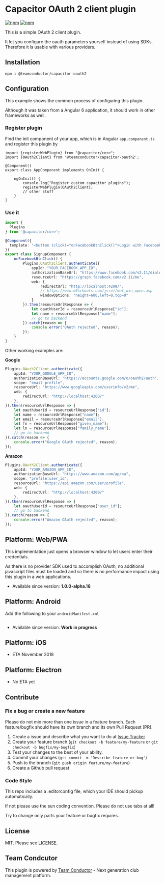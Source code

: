 # Capacitor OAuth 2 client plugin 

[![npm](https://img.shields.io/npm/v/@teamconductor/capacitor-oauth2.svg)](https://www.npmjs.com/package/@teamconductor/capacitor-oauth2) 
[![npm](https://img.shields.io/npm/dt/@teamconductor/capacitor-oauth2.svg?label=npm%20downloads)](https://www.npmjs.com/package/@teamconductor/capacitor-oauth2)

This is a simple OAuth 2 client plugin. 

It let you configure the oauth parameters yourself instead of using SDKs. Therefore it is usable with various providers.

## Installation

`npm i @teamconductor/capacitor-oauth2`

## Configuration

This example shows the common process of configuring this plugin. 

Although it was taken from a Angular 6 application, it should work in other frameworks as well. 

### Register plugin

Find the init component of your app, which is in Angular `app.component.ts` and register this plugin by

```
import {registerWebPlugin} from "@capacitor/core";
import {OAuth2Client} from '@teamconductor/capacitor-oauth2';

@Component()
export class AppComponent implements OnInit {

    ngOnInit() {
        console.log("Register custom capacitor plugins");
        registerWebPlugin(OAuth2Client);
        // other stuff
    }
}
```

### Use it

```typescript
import {
  Plugins
} from '@capacitor/core';

@Component({
  template: '<button (click)="onFacebookBtnClick()">Login with Facebook</button>',
})
export class SignupComponent {
    onFacebookBtnClick() {
        Plugins.OAuth2Client.authenticate({
            appId: "YOUR_FACEBOOK_APP_ID",
            authorizationBaseUrl: "https://www.facebook.com/v2.11/dialog/oauth",
            resourceUrl: "https://graph.facebook.com/v2.11/me",
            web: {
                redirectUrl: "http://localhost:4200/",
                // https://www.w3schools.com/jsref/met_win_open.asp
                windowOptions: "height=600,left=0,top=0"
            }
        }).then(resourceUrlResponse => {
            let oauthUserId = resourceUrlResponse["id"];
            let name = resourceUrlResponse["name"];
            // go to backend
        }).catch(reason => {
            console.error("OAuth rejected", reason);
        });
    }
}
```

Other working examples are:

**Google**

```typescript
Plugins.OAuth2Client.authenticate({
    appId: "YOUR_GOOGLE_APP_ID",
    authorizationBaseUrl: "https://accounts.google.com/o/oauth2/auth",
    scope: "email profile",
    resourceUrl: "https://www.googleapis.com/userinfo/v2/me",
    web: {
        redirectUrl: "http://localhost:4200/"
    },
}).then(resourceUrlResponse => {
    let oauthUserId = resourceUrlResponse["id"];
    let name = resourceUrlResponse["name"];
    let email = resourceUrlResponse["email"];
    let fn = resourceUrlResponse["given_name"];
    let ln = resourceUrlResponse["family_name"];
    // go to backend
}).catch(reason => {
    console.error("Google OAuth rejected", reason);
});
```

**Amazon**

```typescript
Plugins.OAuth2Client.authenticate({
    appId: "YOUR_AMAZON_APP_ID",
    authorizationBaseUrl: "https://www.amazon.com/ap/oa",
    scope: "profile:user_id",
    resourceUrl: "https://api.amazon.com/user/profile",
    web: {
        redirectUrl: "http://localhost:4200/"
    },
}).then(resourceUrlResponse => {
    let oauthUserId = resourceUrlResponse["user_id"];
    // go to backend
}).catch(reason => {
    console.error("Amazon OAuth rejected", reason);
});
``` 


## Platform: Web/PWA

This implementation just opens a browser window to let users enter their credentials.

As there is no provider SDK used to accomplish OAuth, no additional javascript files must be loaded and so there is no performance 
impact using this plugin in a web applications.

- Available since version: **1.0.0-alpha.16**

## Platform: Android

Add the following to your `androidManifest.xml`

```xml

```

- Available since version: **Work in progress**

## Platform: iOS

- ETA November 2018
 
## Platform: Electron
 
- No ETA yet
 
## Contribute

### Fix a bug or create a new feature

Please do not mix more than one issue in a feature branch. Each feature/bugfix should have its own branch and its own Pull Request (PR).

1. Create a issue and describe what you want to do at [Issue Tracker](https://github.com/moberwasserlechner/capacitor-oauth2/issues)
2. Create your feature branch (`git checkout -b feature/my-feature` or `git checkout -b bugfix/my-bugfix`)
3. Test your changes to the best of your ability. 
5. Commit your changes (`git commit -m 'Describe feature or bug'`)
6. Push to the branch (`git push origin feature/my-feature`)
7. Create a Github pull request

### Code Style

This repo includes a .editorconfig file, which your IDE should pickup automatically.

If not please use the sun coding convention. Please do not use tabs at all!

Try to change only parts your feature or bugfix requires.
 
## License

MIT. Please see [LICENSE](https://github.com/moberwasserlechner/capacitor-oauth2/blob/master/LICENSE).

## Team Condcutor

This plugin is powered by [Team Conductor](https://team-conductor.com/en/) - Next generation club management platform.

